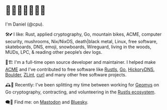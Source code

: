 # 🤖🍄💾🌲💾🍄🤖

I'm Daniel (@cpu).

🛠️💕 I like: Rust, applied cryptography, Go, mountain bikes, ACME, computer security, mushrooms, Nix/NixOS, death|black metal, Linux, free software, skateboards, DNS, emoji, snowboards, Wireguard, living in the woods, MUDs, LPC, & reading other people’s dev logs.

🚧🏗️ I'm a full-time open source developer and maintainer. I helped make [ACME] and I’ve contributed to free software like [Rustls], [Go], [HickoryDNS], [Boulder], [ZLint], [curl] and many other free software projects.

🕰️🦀 Recently: I've been splitting my time between working for [Geomys] on Go cryptography, contracting, and volunteering in the [Rustls ecosystem].

🗨️🔗 Find me: on [Mastodon] and [Bluesky].

[ACME]: https://www.rfc-editor.org/rfc/rfc8555
[Rustls]: https://rustls.dev
[Go]: https://github.com/golang/go
[HickoryDNS]: https://github.com/hickory-dns/hickory-dns
[Boulder]: https://github.com/letsencrypt/boulder
[ZLint]: https://github.com/zmap/zlint
[curl]: https://github.com/curl/curl
[Geomys]: https://geomys.org
[Rustls ecosystem]: https://github.com/rustls
[Mastodon]: https://hachyderm.io/@cpu
[Bluesky]: https://bsky.app/profile/cpu.xkeyscore.club
